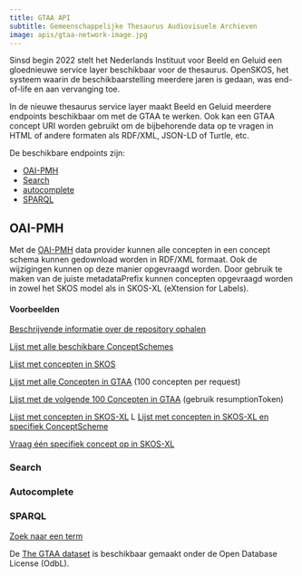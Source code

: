 ```yaml
---
title: GTAA API
subtitle: Gemeenschappelijke Thesaurus Audiovisuele Archieven
image: apis/gtaa-network-image.jpg
---
```


Sinsd begin 2022 stelt het Nederlands Instituut voor Beeld en Geluid een gloednieuwe service layer beschikbaar voor de thesaurus. OpenSKOS, het systeem waarin de beschikbaarstelling meerdere jaren is gedaan, was end-of-life en aan vervanging toe. 

In de nieuwe thesaurus service layer maakt  Beeld en Geluid meerdere endpoints beschikbaar om met de GTAA te werken. Ook kan een GTAA concept URI worden gebruikt om de bijbehorende data op te vragen in HTML of andere formaten als RDF/XML, JSON-LD of Turtle, etc.

De beschikbare endpoints zijn:
* [OAI-PMH](#oai-pmh)
* [Search](#search)
* [autocomplete](#autocomplete)
* [SPARQL](#sparql)

## OAI-PMH
 Met de [OAI-PMH](https://www.openarchives.org/pmh/) data provider kunnen alle concepten in een concept schema kunnen gedownload worden in RDF/XML formaat. Ook de wijzigingen kunnen op deze manier opgevraagd worden. Door gebruik te maken van de juiste metadataPrefix kunnen concepten opgevraagd worden in zowel het SKOS model als in SKOS-XL (eXtension for Labels).

#### Voorbeelden

  [Beschrijvende informatie over de repository ophalen](https://gtaa.apis.beeldengeluid.nl/oai-pmh?verb=Identify)

 [Lijst met alle beschikbare ConceptSchemes](https://gtaa.apis.beeldengeluid.nl/oai-pmh?verb=ListSets)

  [Lijst met concepten in SKOS](https://gtaa.apis.beeldengeluid.nl/oai-pmh?verb=ListRecords&metadataPrefix=oai_rdf)

  [Lijst met alle Concepten in GTAA](https://gtaa.apis.beeldengeluid.nl/oai-pmh?verb=ListRecords&metadataPrefix=oai_rdf&set=beng:gtaa) (100 concepten per request)

  [Lijst met de volgende 100 Concepten in GTAA](https://gtaa.apis.beeldengeluid.nl/oai-pmh?verb=ListRecords&metadataPrefix=oai_rdf&resumptionToken=!!beng:gtaa!oai_rdf!430816!1643020890483!430916) (gebruik resumptionToken)

  [Lijst met concepten in SKOS-XL](https://gtaa.apis.beeldengeluid.nl/oai-pmh?verb=ListRecords&metadataPrefix=oai_rdf)
L
  [Lijst met concepten in SKOS-XL en specifiek ConceptScheme](https://gtaa.apis.beeldengeluid.nl/oai-pmh?verb=ListRecords&metadataPrefix=oai_rdf_xl&set=beng:gtaa:Onderwerpen)

  [Vraag één specifiek concept op in SKOS-XL](https://gtaa.apis.beeldengeluid.nl/oai-pmh?verb=GetRecord&metadataPrefix=oai_rdf_xl&identifier=oai:gtaa.apis.beeldengeluid.nl:123456)

### Search

### Autocomplete

### SPARQL


  [Zoek naar een term](https://gtaa.apis.beeldengeluid.nl/search?q=vinci)


De [The GTAA dataset](datasets/gtaa-gemeenschappelijke-thesaurus-audiovisuele-archieven) is beschikbaar gemaakt onder de Open Database License (OdbL).
